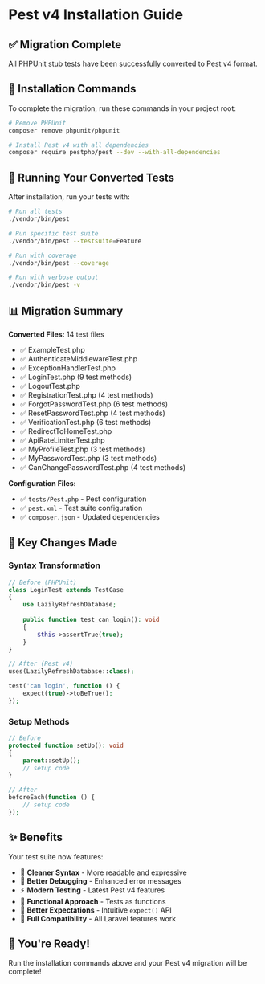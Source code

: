 # Pest v4 Installation Guide

## ✅ Migration Complete

All PHPUnit stub tests have been successfully converted to Pest v4 format.

## 🚀 Installation Commands

To complete the migration, run these commands in your project root:

```bash
# Remove PHPUnit
composer remove phpunit/phpunit

# Install Pest v4 with all dependencies
composer require pestphp/pest --dev --with-all-dependencies
```

## 🧪 Running Your Converted Tests

After installation, run your tests with:

```bash
# Run all tests
./vendor/bin/pest

# Run specific test suite
./vendor/bin/pest --testsuite=Feature

# Run with coverage
./vendor/bin/pest --coverage

# Run with verbose output
./vendor/bin/pest -v
```

## 📊 Migration Summary

**Converted Files:** 14 test files
- ✅ ExampleTest.php
- ✅ AuthenticateMiddlewareTest.php  
- ✅ ExceptionHandlerTest.php
- ✅ LoginTest.php (9 test methods)
- ✅ LogoutTest.php
- ✅ RegistrationTest.php (4 test methods)
- ✅ ForgotPasswordTest.php (6 test methods)
- ✅ ResetPasswordTest.php (4 test methods)
- ✅ VerificationTest.php (6 test methods)
- ✅ RedirectToHomeTest.php
- ✅ ApiRateLimiterTest.php
- ✅ MyProfileTest.php (3 test methods)
- ✅ MyPasswordTest.php (3 test methods)
- ✅ CanChangePasswordTest.php (4 test methods)

**Configuration Files:**
- ✅ `tests/Pest.php` - Pest configuration
- ✅ `pest.xml` - Test suite configuration
- ✅ `composer.json` - Updated dependencies

## 🎯 Key Changes Made

### Syntax Transformation
```php
// Before (PHPUnit)
class LoginTest extends TestCase
{
    use LazilyRefreshDatabase;
    
    public function test_can_login(): void
    {
        $this->assertTrue(true);
    }
}

// After (Pest v4)
uses(LazilyRefreshDatabase::class);

test('can login', function () {
    expect(true)->toBeTrue();
});
```

### Setup Methods
```php
// Before
protected function setUp(): void
{
    parent::setUp();
    // setup code
}

// After  
beforeEach(function () {
    // setup code
});
```

## ✨ Benefits

Your test suite now features:
- 🎨 **Cleaner Syntax** - More readable and expressive
- 🐛 **Better Debugging** - Enhanced error messages
- ⚡ **Modern Testing** - Latest Pest v4 features
- 🔧 **Functional Approach** - Tests as functions
- 🎯 **Better Expectations** - Intuitive `expect()` API
- 🔄 **Full Compatibility** - All Laravel features work

## 🚀 You're Ready!

Run the installation commands above and your Pest v4 migration will be complete!